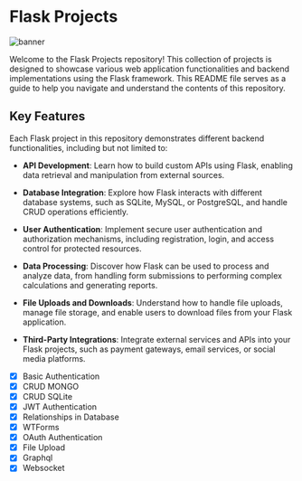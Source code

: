# Flask Projects

![banner](https://github.com/shuklaritvik06/FlaskProjects/assets/72812470/5422174d-f718-45a8-95df-b32d976667b8)

Welcome to the Flask Projects repository! This collection of projects is designed to showcase various web application functionalities and backend implementations using the Flask framework. This README file serves as a guide to help you navigate and understand the contents of this repository.

## Key Features

Each Flask project in this repository demonstrates different backend functionalities, including but not limited to:

- **API Development**: Learn how to build custom APIs using Flask, enabling data retrieval and manipulation from external sources.

- **Database Integration**: Explore how Flask interacts with different database systems, such as SQLite, MySQL, or PostgreSQL, and handle CRUD operations efficiently.

- **User Authentication**: Implement secure user authentication and authorization mechanisms, including registration, login, and access control for protected resources.

- **Data Processing**: Discover how Flask can be used to process and analyze data, from handling form submissions to performing complex calculations and generating reports.

- **File Uploads and Downloads**: Understand how to handle file uploads, manage file storage, and enable users to download files from your Flask application.

- **Third-Party Integrations**: Integrate external services and APIs into your Flask projects, such as payment gateways, email services, or social media platforms.


- [x] Basic Authentication
- [x] CRUD MONGO
- [x] CRUD SQLite
- [x] JWT Authentication
- [x] Relationships in Database
- [x] WTForms
- [x] OAuth Authentication
- [x] File Upload
- [x] Graphql
- [x] Websocket
